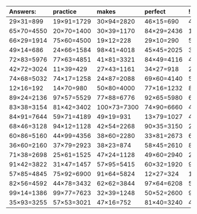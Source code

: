 | Answers: | practice | makes | perfect | ! |
| :--- | :--- | :--- | :--- | :--- |
| 29×31=899 | 19×91=1729 | 30×94=2820 | 46×15=690 | 46×85=3910 | 
| 65×70=4550 | 20×70=1400 | 30×39=1170 | 84×29=2436 | 17×40=680 | 
| 66×29=1914 | 75×60=4500 | 19×12=228 | 29×10=290 | 58×77=4466 | 
| 49×14=686 | 24×66=1584 | 98×41=4018 | 45×45=2025 | 30×67=2010 | 
| 72×83=5976 | 77×63=4851 | 41×81=3321 | 84×49=4116 | 48×97=4656 | 
| 42×72=3024 | 11×39=429 | 27×43=1161 | 34×27=918 | 20×49=980 | 
| 74×68=5032 | 74×17=1258 | 24×87=2088 | 69×60=4140 | 50×96=4800 | 
| 12×16=192 | 14×70=980 | 50×80=4000 | 77×16=1232 | 87×99=8613 | 
| 89×24=2136 | 97×57=5529 | 77×88=6776 | 92×65=5980 | 63×34=2142 | 
| 83×38=3154 | 81×42=3402 | 100×73=7300 | 74×90=6660 | 43×86=3698 | 
| 84×91=7644 | 59×71=4189 | 49×19=931 | 13×79=1027 | 46×11=506 | 
| 68×46=3128 | 94×12=1128 | 42×54=2268 | 90×35=3150 | 23×44=1012 | 
| 60×86=5160 | 44×99=4356 | 38×60=2280 | 33×81=2673 | 67×17=1139 | 
| 36×60=2160 | 37×79=2923 | 38×23=874 | 58×45=2610 | 84×18=1512 | 
| 71×38=2698 | 25×61=1525 | 47×24=1128 | 49×60=2940 | 29×13=377 | 
| 91×42=3822 | 31×47=1457 | 57×95=5415 | 60×32=1920 | 94×32=3008 | 
| 57×85=4845 | 75×92=6900 | 91×64=5824 | 12×27=324 | 14×55=770 | 
| 82×56=4592 | 44×78=3432 | 62×62=3844 | 97×64=6208 | 51×61=3111 | 
| 99×14=1386 | 99×77=7623 | 32×39=1248 | 50×52=2600 | 94×19=1786 | 
| 35×93=3255 | 57×53=3021 | 47×16=752 | 81×40=3240 | 40×76=3040 | 
